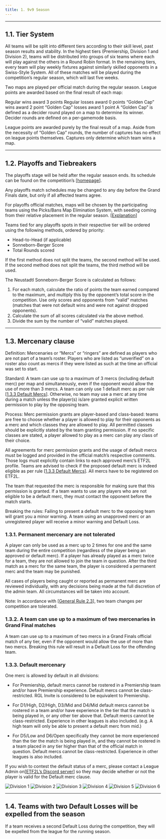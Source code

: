 ```yaml
---
title: 1. 9v9 Season
---
```

---

## 1.1. Tier System

All teams will be split into different tiers according to their skill level, past season results and stability. In the highest tiers (Premiership, Division 1 and Division 2), teams will be distributed into groups of six teams where each will play against the others in a Round Robin format. In the remaining tiers, every team will play weekly fixtures against similarly skilled opponents in a Swiss-Style System. All of these matches will be played during the competition’s regular season, which will last five weeks.

Two maps are played per official match during the regular season. League points are awarded based on the final result of each map:

Regular wins award 3 points
Regular losses award 0 points
“Golden Cap” wins award 2 point
“Golden Cap” losses award 1 point
A “Golden Cap” is defined as a decider round played on a map to determine its winner. Decider rounds are defined on a per-gamemode basis.

League points are awarded purely by the final result of a map. Aside from the necessity of “Golden Cap” rounds, the number of captures has no effect on league points themselves. Captures only determine which team wins a map.

---

## 1.2. Playoffs and Tiebreakers

The playoffs stage will be held after the regular season ends. Its schedule can be found on the competition’s [[homepage](
https://etf2l.org/9v9-home/)].

Any playoffs match schedules may be changed to any day before the Grand Finals date, but only if all affected teams agree.

For playoffs official matches, maps will be chosen by the participating teams using the Picks/Bans Map Elimination System, with seeding coming from their relative placement in the regular season. [[Explanation](/docs/general-8#83-picksbans-system)]

Teams tied for any playoffs spots in their respective tier will be ordered using the following methods, ordered by priority:

- Head-to-Head (if applicable)
- Sonneborn-Berger Score
- Total Rounds scored

If the first method does not split the teams, the second method will be used. If the second method does not split the teams, the third method will be used.

The Neustadtl Sonneborn-Berger Score is calculated as follows:

1. For each match, calculate the ratio of points the team earned compared to the maximum, and multiply this by the opponent’s total score in the competition. Use only scores and opponents from “valid” matches  (matches that were not default wins and were not against dropped opponents).
2. Calculate the sum of all scores calculated via the above method.
3. Divide the sum by the number of “valid” matches played.

---

## 1.3. Mercenary clause

Definition:
Mercenaries or “Mercs” or “ringers” are defined as players who are not part of a team’s roster. Players who are listed as “unverified” on a roster also count as mercs if they were listed as such at the time an official was set to start.

Standard:
A team can use up to a maximum of 3 mercs (including default merc) per map and simultaneously, even if the opponent would allow the use of more than 3 mercs.
A team can only use 1 default merc as per rule [[1.3.3 Default Mercs](#133-default-mercenary)].
Otherwise, no team may use a merc at any time during a match unless the player(s) is/are granted explicit written permission to play by the opposing team.

Process:
Merc permission grants are player-based and class-based: teams are free to choose whether a player is allowed to play for their opponents as a merc and which classes they are allowed to play. All permitted classes should be explicitly stated by the team granting permission. If no specific classes are stated, a player allowed to play as a merc can play any class of their choice.

All agreements for merc permission grants and the usage of default mercs must be logged and provided in the official match’s respective comments. Those logs must explicitly contain links to each approved merc’s ETF2L profile. Teams are advised to check if the proposed default merc is indeed eligible as per rule [[1.3.3 Default Mercs](#133-default-mercenary)].
All mercs have to be registered on ETF2L.

The team that requested the merc is responsible for making sure that this permission is granted. If a team wants to use any players who are not eligible to be a default merc, they must contact the opponent before the match starts.

Breaking the rules:
Failing to present a default merc to the opposing team will grant you a minor warning.
A team using an unapproved merc or an unregistered player will receive a minor warning and Default Loss.

### 1.3.1. Permanent mercenary are not tolerated

A player can only be used as a merc up to 2 times for one and the same team during the entire competition (regardless of the player being an approved or default merc). If a player has already played as a merc twice for a team, they are not allowed to join the team in question. After the third match as a merc for the same team, the player is considered a permanent merc and the team may be punished.

All cases of players being caught or reported as permanent merc are reviewed individually, with any decisions being made at the full discretion of the admin team. All circumstances will be taken into account.

Note: In accordance with [[General Rule 2.3](/docs/general-2#23-two-team-change-per-competition-allowed)], two team changes per competition are tolerated.

### 1.3.2. A team can use up to a maximum of two mercenaries in Grand Final matches

A team can use up to a maximum of two mercs in a Grand Finals official match of any tier, even if the opponent would allow the use of more than two mercs.  Breaking this rule will result in a Default Loss for the offending team.

### 1.3.3. Default mercenary

One merc is allowed by default in all divisions:

- For Premiership, default mercs cannot be rostered in a Premiership team and/or have Premiership experience. Default mercs cannot be class-restricted. RGL Invite is considered to be equivalent to Premiership.

- For D1/High, D2/High, D3/Mid and D4/Mid default mercs cannot be rostered in a team and/or have experience in the tier that the match is being played in, or any other tier above that. Default mercs cannot be class-restricted. Experience in other leagues is also included. (e.g. A high team will only be able to present a default merc from mid.)

- For D5/Low and D6/Open specifically they cannot be more experienced than the tier the match is being played in, and they cannot be rostered in a team placed in any tier higher than that of the official match in question. Default mercs cannot be class-restricted. Experience in other leagues is also included.

If you wish to contest the default status of a merc, please contact a League Admin on[[ETF2L’s Discord server](https://discord.etf2l.org/)] so they may decide whether or not the player is valid for the Default merc clause.

![Division 1](/img/d1.png)
![Division 2](/img/d2.png)
![Division 3](/img/d3.png)
![Division 4](/img/d4.png)
![Division 5](/img/d5.png)
![Division 6](/img/d6.png)

---

## 1.4. Teams with two Default Losses will be expelled from the season

If a team receives a second Default Loss during the competition, they will be expelled from the league for the running season.
